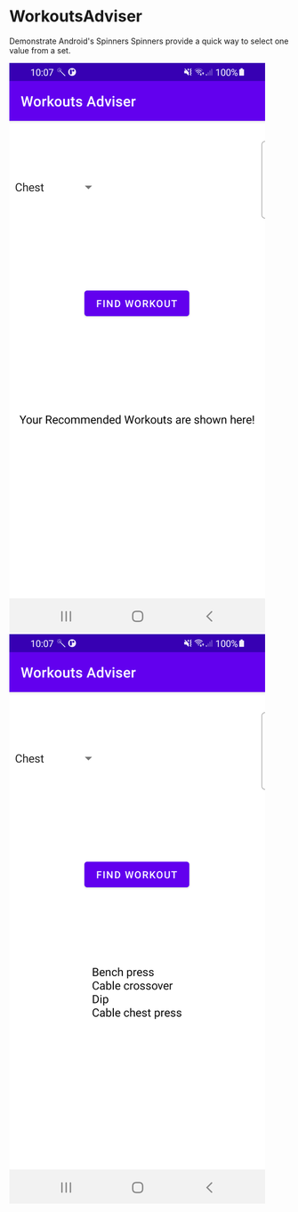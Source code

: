 # WorkoutsAdviser
Demonstrate Android's Spinners
Spinners provide a quick way to select one value from a set.

<img src="https://github.com/adesanyaaa/WorkoutsAdviser/blob/master/Screenshot_20230120_100712.png">

<img src="https://github.com/adesanyaaa/WorkoutsAdviser/blob/master/Screenshot_20230120_100727.png">
